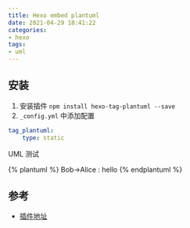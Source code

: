```yaml
---
title: Hexo embed plantuml
date: 2021-04-29 18:41:22
categories:
- hexo
tags:
- uml
---
```


## 安装

1. 安装插件 `npm install hexo-tag-plantuml --save`
2. `_config.yml` 中添加配置

```yml
tag_plantuml:
	type: static
```

UML 测试

{% plantuml %}
    Bob->Alice : hello
{% endplantuml %}

## 参考

* [插件地址](https://github.com/two/hexo-tag-plantuml)